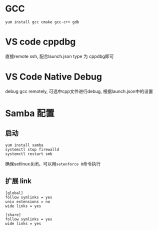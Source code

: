 # GCC
`` yum install gcc cmake gcc-c++ gdb ``  

# VS code cppdbg
直接remote ssh, 配合launch.json type 为 cppdbg即可

# VS Code Native Debug
debug gcc remotely, 可选中cpp文件进行debug, 根据launch.json中的设置

# Samba 配置
## 启动
```
yum install samba
systemctl stop firewalld
systemctl restart smb
```
确保setlinux关闭，可以用``setenforce 0``命令执行

## 扩展 link
```
[global]
follow symlinks = yes
unix extensions = no
wide links = yes

[share]
follow symlinks = yes
wide links = yes
```